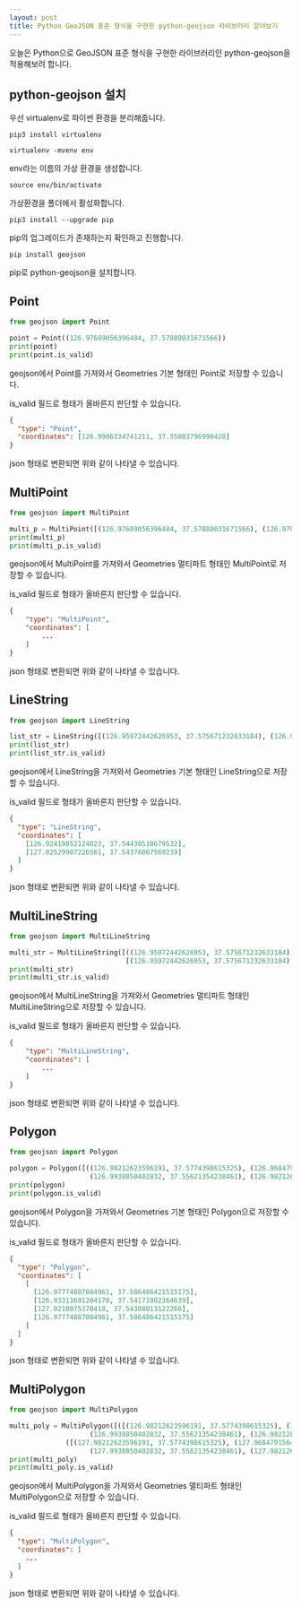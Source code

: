 ```yaml
---
layout: post
title: Python GeoJSON 표준 형식을 구현한 python-geojson 라이브러리 알아보기
---
```


오늘은 Python으로 GeoJSON 표준 형식을 구현한 라이브러리인 python-geojson을 적용해보려 합니다.

## python-geojson 설치

우선 virtualenv로 파이썬 환경을 분리해줍니다.

```
pip3 install virtualenv
```

```
virtualenv -mvenv env
```

env라는 이름의 가상 환경을 생성합니다.

```
source env/bin/activate
```

가상환경을 폴더에서 활성화합니다.

```
pip3 install --upgrade pip
```

pip의 업그레이드가 존재하는지 확인하고 진행합니다.

```
pip install geojson
```

pip로 python-geojson을 설치합니다.

## Point

```python
from geojson import Point

point = Point((126.97689056396484, 37.57880031671566))
print(point)
print(point.is_valid)
```

geojson에서 Point를 가져와서 Geometries 기본 형태인 Point로 저장할 수 있습니다.

is_valid 필드로 형태가 올바른지 판단할 수 있습니다.

```json
{
  "type": "Point",
  "coordinates": [126.9906234741211, 37.55083796990428]
}
```

json 형태로 변환되면 위와 같이 나타낼 수 있습니다.

## MultiPoint

```python
from geojson import MultiPoint

multi_p = MultiPoint([(126.97689056396484, 37.57880031671566), (126.97079658508302, 37.55492071859406)])
print(multi_p)
print(multi_p.is_valid)
```

geojson에서 MultiPoint를 가져와서 Geometries 멀티파트 형태인 MultiPoint로 저장할 수 있습니다.

is_valid 필드로 형태가 올바른지 판단할 수 있습니다.

```json
{
    "type": "MultiPoint",
    "coordinates": [
        ...
    ]
}
```

json 형태로 변환되면 위와 같이 나타낼 수 있습니다.

## LineString

```python
from geojson import LineString

list_str = LineString([(126.95972442626953, 37.575671232633184), (126.99354171752928,37.57607938149231)])
print(list_str)
print(list_str.is_valid)
```

geojson에서 LineString을 가져와서 Geometries 기본 형태인 LineString으로 저장할 수 있습니다.

is_valid 필드로 형태가 올바른지 판단할 수 있습니다.

```json
{
  "type": "LineString",
  "coordinates": [
    [126.92419052124023, 37.54430510679532],
    [127.02529907226561, 37.54376067569239]
  ]
}
```

json 형태로 변환되면 위와 같이 나타낼 수 있습니다.

## MultiLineString

```python
from geojson import MultiLineString

multi_str = MultiLineString([((126.95972442626953, 37.575671232633184), (126.99354171752928,37.57607938149231)),
                             [(126.95972442626953, 37.575671232633184), (126.99354171752928,37.57607938149231)]])
print(multi_str)
print(multi_str.is_valid)
```

geojson에서 MultiLineString을 가져와서 Geometries 멀티파트 형태인 MultiLineString으로 저장할 수 있습니다.

is_valid 필드로 형태가 올바른지 판단할 수 있습니다.

```json
{
    "type": "MultiLineString",
    "coordinates": [
        ...
    ]
}
```

json 형태로 변환되면 위와 같이 나타낼 수 있습니다.

## Polygon

```python
from geojson import Polygon

polygon = Polygon([((126.98212623596191, 37.5774398615325), (126.96847915649414, 37.55839087912287),
                    (126.9938850402832, 37.55621354238461), (126.98212623596191, 37.5774398615325))])
print(polygon)
print(polygon.is_valid)
```

geojson에서 Polygon을 가져와서 Geometries 기본 형태인 Polygon으로 저장할 수 있습니다.

is_valid 필드로 형태가 올바른지 판단할 수 있습니다.

```json
{
  "type": "Polygon",
  "coordinates": [
    [
      [126.97774887084961, 37.586486421515175],
      [126.93311691284178, 37.54171902364639],
      [127.0210075378418, 37.54308013122266],
      [126.97774887084961, 37.586486421515175]
    ]
  ]
}
```

json 형태로 변환되면 위와 같이 나타낼 수 있습니다.

## MultiPolygon

```python
from geojson import MultiPolygon

multi_poly = MultiPolygon([([(126.98212623596191, 37.5774398615325), (126.96847915649414, 37.55839087912287),
                    (126.9938850402832, 37.55621354238461), (126.98212623596191, 37.5774398615325)],),
              ([(127.98212623596191, 37.5774398615325), (127.96847915649414, 37.55839087912287),
                    (127.9938850402832, 37.55621354238461), (127.98212623596191, 37.5774398615325)],)])
print(multi_poly)
print(multi_poly.is_valid)
```

geojson에서 MultiPolygon을 가져와서 Geometries 멀티파트 형태인 MultiPolygon으로 저장할 수 있습니다.

is_valid 필드로 형태가 올바른지 판단할 수 있습니다.

```json
{
  "type": "MultiPolygon",
  "coordinates": [
    ...
  ]
}
```

json 형태로 변환되면 위와 같이 나타낼 수 있습니다.
